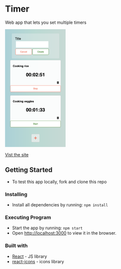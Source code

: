 # Timer

Web app that lets you set multiple timers

<img src="./public/timers.png" width="200px" />

[Vist the site](https://create-my-timers.herokuapp.com/)

## Getting Started

- To test this app locally, fork and clone this repo

### Installing

- Install all dependencies by running: `npm install`

### Executing Program

- Start the app by running: `npm start`
- Open [http://localhost:3000](http://localhost:3000) to view it in the browser.

### Built with

- [React](https://reactjs.org/) - JS library
- [react-icons](https://react-icons.github.io/react-icons) - icons library

